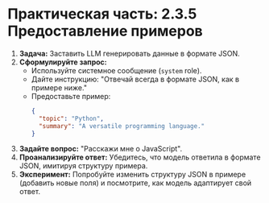 # Практическая часть: 2.3.5 Предоставление примеров

1.  **Задача:** Заставить LLM генерировать данные в формате JSON.
2.  **Сформулируйте запрос:**
    *   Используйте системное сообщение (`system` role).
    *   Дайте инструкцию: "Отвечай всегда в формате JSON, как в примере ниже."
    *   Предоставьте пример:
        ```json
        {
          "topic": "Python",
          "summary": "A versatile programming language."
        }
        ```
3.  **Задайте вопрос:** "Расскажи мне о JavaScript".
4.  **Проанализируйте ответ:** Убедитесь, что модель ответила в формате JSON, имитируя структуру примера.
5.  **Эксперимент:** Попробуйте изменить структуру JSON в примере (добавить новые поля) и посмотрите, как модель адаптирует свой ответ. 